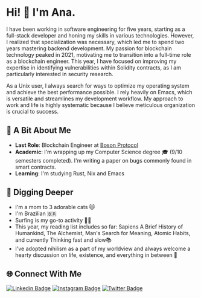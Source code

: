 # Hi! 👋 I'm Ana.

I have been working in software engineering for five years, starting as a full-stack developer and honing my skills in various technologies. However, I realized that specialization was necessary, which led me to spend two years mastering backend development. My passion for blockchain technology peaked in 2021, motivating me to transition into a full-time role as a blockchain engineer. This year, I have focused on improving my expertise in identifying vulnerabilities within Solidity contracts, as I am particularly interested in security research.

As a Unix user, I always search for ways to optimize my operating system and achieve the best performance possible. I rely heavily on Emacs, which is versatile and streamlines my development workflow. My approach to work and life is highly systematic because I believe meticulous organization is crucial to success.

## 🚀 A Bit About Me
- **Last Role**: Blockchain Engineer at [Boson Protocol](https://www.bosonprotocol.io/)
- **Academic**: I'm wrapping up my Computer Science degree 🎓 (9/10 semesters completed). I'm writing a paper on bugs commonly found in smart contracts.
- **Learning**: I'm studying Rust, Nix and Emacs

## 📖 Digging Deeper

- I'm a mom to 3 adorable cats 🐱 
- I'm Brazilian 🇧🇷
- Surfing is my go-to activity 🏄‍♀️
- This year, my reading list includes so far: Sapiens A Brief History of Humankind, The Alchemist, Man's Search for Meaning, Atomic Habits, and currently Thinking fast and slow📚
- I've adopted nihilism as a part of my worldview and always welcome a hearty discussion on life, existence, and everything in between 🌌

## 🌐 Connect With Me

[![Linkedin Badge](https://img.shields.io/badge/-LinkedIn-blue?style=flat-square&logo=Linkedin&logoColor=white&link=https://www.linkedin.com/in/anajuliabit/)](https://www.linkedin.com/in/anajuliabit/)
[![Instagram Badge](https://img.shields.io/badge/-Instagram-purple?style=flat-square&logo=Instagram&logoColor=white&link=https://www.instagram.com/anajuliabit/)](https://www.instagram.com/anajuliabit/)
[![Twitter Badge](https://img.shields.io/badge/-Twitter-1DA1F2?style=flat-square&logo=twitter&logoColor=white&link=https://www.twitter.com/anajuliadev)](https://www.twitter.com/anajuliabit)

